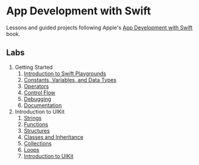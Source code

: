 # App Development with Swift
Lessons and guided projects following Apple's [App Development with Swift](https://itunes.apple.com/za/book/app-development-with-swift/id1219117996?mt=11) book.

## Labs
1. Getting Started
    1. [Introduction to Swift Playgrounds](https://github.com/ketshaka/app-development-with-swift/tree/labs/1%20Getting%20Started/1%20Intro%20to%20Swift%20Playgrounds/Lab%20-%20Introduction.playground)
    2. [Constants, Variables, and Data Types](https://github.com/ketshaka/app-development-with-swift/tree/labs/1%20Getting%20Started/2%20Constants%2C%20Variables%2C%20and%20Data%20Types)
    3. [Operators](https://github.com/ketshaka/app-development-with-swift/tree/labs/1%20Getting%20Started/3%20Operators)
    4. [Control Flow](https://github.com/ketshaka/app-development-with-swift/tree/labs/1%20Getting%20Started/4%20Control%20Flow)
    6. [Debugging](https://github.com/ketshaka/app-development-with-swift/tree/labs/1%20Getting%20Started/6%20Debugging)
    7. [Documentation](https://github.com/ketshaka/app-development-with-swift/tree/labs/1%20Getting%20Started/7%20Documentation)
2. Introduction to UIKit
    1. [Strings](https://github.com/ketshaka/app-development-with-swift/tree/labs/2%20Introduction%20to%20UIKit/1%20Strings)
    2. [Functions](https://github.com/ketshaka/app-development-with-swift/tree/labs/2%20Introduction%20to%20UIKit/2%20Functions)
    3. [Structures](https://github.com/ketshaka/app-development-with-swift/tree/labs/2%20Introduction%20to%20UIKit/3%20Structures)
    4. [Classes and Inheritance](https://github.com/ketshaka/app-development-with-swift/tree/labs/2%20Introduction%20to%20UIKit/4%20Classes%20and%20Inheritance)
    5. [Collections](https://github.com/ketshaka/app-development-with-swift/tree/labs/2%20Introduction%20to%20UIKit/5%20-%20Collections)
    6. [Loops](https://github.com/ketshaka/app-development-with-swift/tree/labs/2%20Introduction%20to%20UIKit/6%20Loops)
    7. [Introduction to UIKit](https://github.com/ketshaka/app-development-with-swift/tree/labs/2%20Introduction%20to%20UIKit/7%20Introduction%20to%20UIKit)
